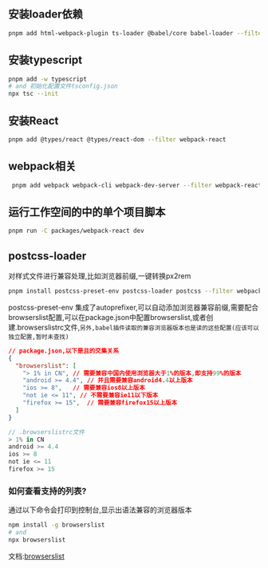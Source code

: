 
## 安装loader依赖

```bash
pnpm add html-webpack-plugin ts-loader @babel/core babel-loader --filter webpack-react
```

## 安装typescript
```bash
pnpm add -w typescript 
# and 初始化配置文件tsconfig.json
npx tsc --init
```

## 安装React
```bash
pnpm add @types/react @types/react-dom --filter webpack-react
```

## webpack相关
```bash
 pnpm add webpack webpack-cli webpack-dev-server --filter webpack-react
```

## 运行工作空间的中的单个项目脚本
```bash
pnpm run -C packages/webpack-react dev
```

## postcss-loader 

对样式文件进行兼容处理,比如浏览器前缀,一键转换px2rem

```bash
pnpm install postcss-preset-env postcss-loader postcss --filter webpack-react
```
postcss-preset-env 集成了autoprefixer,可以自动添加浏览器兼容前缀,需要配合browserslist配置,可以在package.json中配置browserslist,或者创建.browserslistrc文件,`另外,babel插件读取的兼容浏览器版本也是读的这些配置(应该可以独立配置,暂时未查找)`
```json
// package.json,以下是且的交集关系
{
  "browserslist": [
    "> 1% in CN", // 需要兼容中国内使用浏览器大于1%的版本,即支持99%的版本
    "android >= 4.4", // 并且需要兼容android4.4以上版本
    "ios >= 8",   // 需要兼容ios8以上版本
    "not ie <= 11", // 不需要兼容ie11以下版本
    "firefox >= 15",  // 需要兼容firefox15以上版本
  ]
}
```
```js
// .browserslistrc文件
> 1% in CN
android >= 4.4
ios >= 8
not ie <= 11
firefox >= 15
```
### 如何查看支持的列表?
通过以下命令会打印到控制台,显示出语法兼容的浏览器版本
```bash
npm install -g browserslist
# and
npx browserslist
```
文档:[browserslist](https://github.com/browserslist/browserslist)